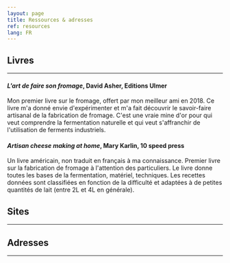 ```yaml
---
layout: page
title: Ressources & adresses
ref: resources
lang: FR
---
```


## Livres
---

#### *L'art de faire son fromage*, David Asher, Editions Ulmer

Mon premier livre sur le fromage, offert par mon meilleur ami en 2018. Ce livre m'a donné envie d'expérimenter et m'a fait découvrir le savoir-faire artisanal de la fabrication de fromage. C'est une vraie mine d'or pour qui veut comprendre la fermentation naturelle et qui veut s'affranchir de l'utilisation de ferments industriels.

#### *Artisan cheese making at home*, Mary Karlin, 10 speed press

Un livre américain, non traduit en français à ma connaissance. Premier livre sur la fabrication de fromage à l'attention des particuliers. Le livre donne toutes les bases de la fermentation, matériel, techniques. Les recettes données sont classifiées en fonction de la difficulté et adaptées à de petites quantités de lait (entre 2L et 4L en générale).

## Sites
---

## Adresses
---